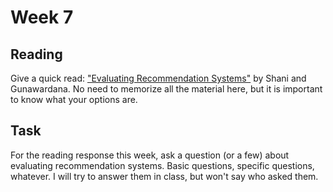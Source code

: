 # Week 7

## Reading

Give a quick read: ["Evaluating Recommendation Systems"](https://github.com/jemmott/dsc180a06-fa20/blob/master/papers/Evaluating_Recommendation_Systems.pdf) by Shani and Gunawardana. No need to memorize all the material here, but it is important to know what your options are.

## Task

For the reading response this week, ask a question (or a few) about evaluating recommendation systems. Basic questions, specific questions, whatever. I will try to answer them in class, but won't say who asked them.